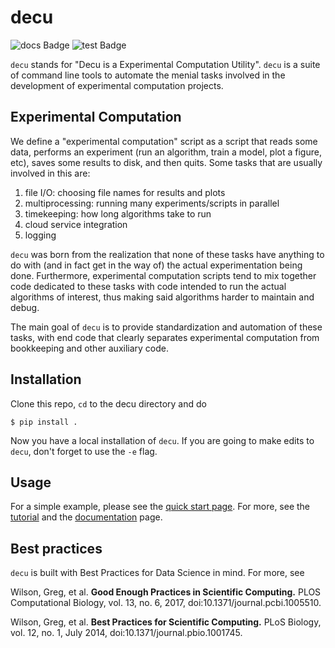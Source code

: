 # decu

![docs Badge](https://readthedocs.org/projects/decu/badge/)
![test Badge](https://travis-ci.org/leotrs/decu.svg?branch=master)

`decu` stands for "Decu is a Experimental Computation Utility". `decu` is a
suite of command line tools to automate the menial tasks involved in the
development of experimental computation projects.


## Experimental Computation

We define a "experimental computation" script as a script that reads some
data, performs an experiment (run an algorithm, train a model, plot a
figure, etc), saves some results to disk, and then quits. Some tasks that
are usually involved in this are:

1. file I/O: choosing file names for results and plots
2. multiprocessing: running many experiments/scripts in parallel
3. timekeeping: how long algorithms take to run
4. cloud service integration
5. logging

`decu` was born from the realization that none of these tasks have anything
to do with (and in fact get in the way of) the actual experimentation being
done. Furthermore, experimental computation scripts tend to mix together
code dedicated to these tasks with code intended to run the actual
algorithms of interest, thus making said algorithms harder to maintain and
debug.

The main goal of `decu` is to provide standardization and automation of
these tasks, with end code that clearly separates experimental computation
from bookkeeping and other auxiliary code.


## Installation

Clone this repo, `cd` to the decu directory and do

```
$ pip install .
```

Now you have a local installation of `decu`. If you are going to make edits
to `decu`, don't forget to use the `-e` flag.


## Usage

For a simple example, please see the
[quick start page](https://decu.readthedocs.io/en/latest/quickstart.html). For
more, see the
[tutorial](https://decu.readthedocs.io/en/latest/tutorial.html) and the
[documentation](https://decu.readthedocs.io/) page.

## Best practices

`decu` is built with Best Practices for Data Science in mind. For more, see

Wilson, Greg, et al. **Good Enough Practices in Scientific Computing.**
PLOS Computational Biology, vol. 13, no. 6, 2017,
doi:10.1371/journal.pcbi.1005510.

Wilson, Greg, et al. **Best Practices for Scientific Computing.** PLoS
Biology, vol. 12, no. 1, July 2014, doi:10.1371/journal.pbio.1001745.
